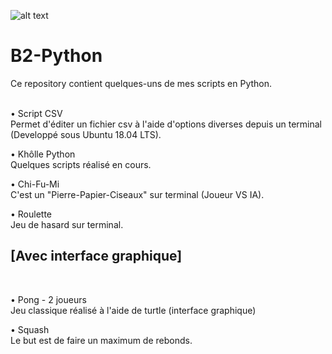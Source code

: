 ![alt text](https://i.ibb.co/PWpgKYh/python-logo-36.png)


# B2-Python
Ce repository contient quelques-uns de mes scripts en Python.<br/><br/>


• Script CSV<br/>
Permet d'éditer un fichier csv à l'aide d'options diverses depuis un terminal (Developpé sous Ubuntu 18.04 LTS).

• Khôlle Python<br/>
Quelques scripts réalisé en cours.
  
• Chi-Fu-Mi<br/>
C'est un "Pierre-Papier-Ciseaux" sur terminal (Joueur VS IA). 
  
• Roulette<br/>
Jeu de hasard sur terminal.

<h2>[Avec interface graphique]</h2><br />

• Pong - 2 joueurs<br />
  Jeu classique réalisé à l'aide de turtle (interface graphique)

• Squash<br />
Le but est de faire un maximum de rebonds.
